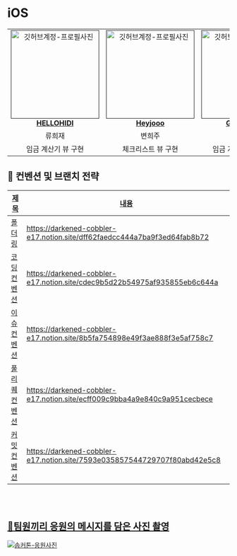 # iOS
<div align="center">

</div>

<table align="center">
    <tr align="center">
        <td style="min-width: 150px;">
            <a href="">
              <img src="https://avatars.githubusercontent.com/u/54922625?v=4" width="200" alt="깃허브계정-프로필사진">
              <br />
              <b>HELLOHIDI</b>
            </a>
        </td>
      <td style="min-width: 150px;">
            <a href="">
              <img src="https://avatars.githubusercontent.com/u/97782228?v=4" width="200" alt="깃허브계정-프로필사진">
              <br />
              <b>Heyjooo</b>
            </a>
        </td>
      <td style="min-width: 150px;">
            <a href="">
              <img src="https://avatars.githubusercontent.com/u/105866831?v=4" width="200" alt="깃허브계정-프로필사진">
              <br />
              <b>Godsamble</b>
            </a>
        </td>
      <td style="min-width: 150px;">
            <a href="">
              <img src="https://avatars.githubusercontent.com/u/55316673?v=4" width="200" alt="깃허브계정-프로필사진">
              <br />
              <b>yujin-00</b>
            </a>
        </td>
    </tr>
    <tr align="center">
        <td>
            류희재 <br/>
      </td>
       <td>
            변희주 <br/>
      </td>
       <td>
            고영민 <br/>
      </td>
       <td>
            남유진 <br/>
      </td>
    </tr>
    <tr align="center">
        <td>
            임금 계산기 뷰 구현 <br/>
      </td>
       <td>
            체크리스트 뷰 구현 <br/>
      </td>
       <td>
            임금 계산 결과 뷰 구현 <br/>
      </td>
       <td>
            홈 뷰 구현 <br/>
      </td>
    </tr>
</table>

<h2>  📄 컨벤션 및 브랜치 전략 </h2>

<a href="" />

| 제목        | 내용                                                                             |
| ----------- | -------------------------------------------------------------------------------- |
|폴더링|https://darkened-cobbler-e17.notion.site/dff62faedcc444a7ba9f3ed64fab8b72|
|코딩 컨벤션|https://darkened-cobbler-e17.notion.site/cdec9b5d22b54975af935855eb6c644a|
|이슈 컨벤션|https://darkened-cobbler-e17.notion.site/8b5fa754898e49f3ae888f3e5af758c7|
|풀리퀘 컨벤션|https://darkened-cobbler-e17.notion.site/ecff009c9bba4a9e840c9a951cecbece|
|커밋 컨벤션|https://darkened-cobbler-e17.notion.site/7593e035857544729707f80abd42e5c8|
<br/>

<br/>

<h2> 📸팀원끼리 응원의 메시지를 담은 사진 촬영 </h2>
<img src="https://github.com/sopkathon-32nd-10/iOS/assets/54922625/78c783e8-0818-42d7-827c-67f3b533c717"  alt="솝커톤-응원사진" />

